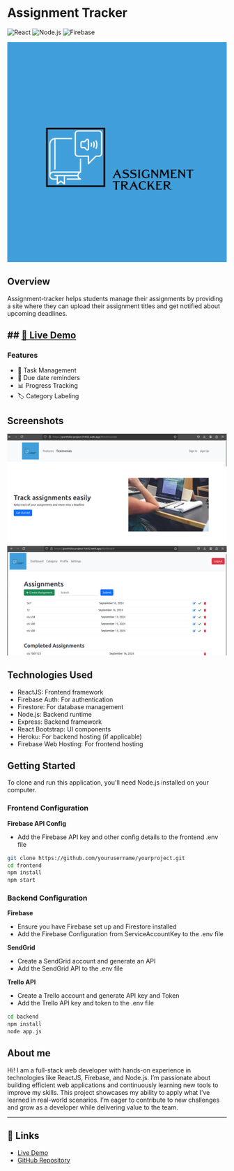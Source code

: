 # Assignment Tracker
![React](https://img.shields.io/badge/react-v18-blue)
![Node.js](https://img.shields.io/badge/node.js-v20-green)
![Firebase](https://img.shields.io/badge/firebase-v9-orange)


[![assignment-tracker](https://github.com/teresiawairimu/Assignment_Tracker/blob/main/assignment-tracker/frontend/src/assets/logo.png)](https://portfolio-project-7c952.web.app/)


## Overview

Assignment-tracker helps students manage their assignments by providing a site where they can upload their assignment titles and get notified about upcoming deadlines.


## ## [🚀 Live Demo](https://portfolio-project-7c952.web.app/)


### Features

- 📝 Task Management 
- 📅 Due date reminders
- 📊 Progress Tracking
- 🏷️ Category Labeling



## Screenshots
![Homepage](https://github.com/teresiawairimu/Assignment_Tracker/blob/main/assignment-tracker/frontend/src/assets/images/homepage.png)
![Dashboard](https://github.com/teresiawairimu/Assignment_Tracker/blob/main/assignment-tracker/frontend/src/assets/images/dashboard_assignment.png)


## Technologies Used

- ReactJS: Frontend framework
- Firebase Auth: For authentication
- Firestore: For database management
- Node.js: Backend runtime
- Express: Backend framework
- React Bootstrap: UI components
- Heroku: For backend hosting (if applicable)
- Firebase Web Hosting: For frontend hosting

  
## Getting Started
  
To clone and run this application, you'll need Node.js installed on your computer.

### Frontend Configuration

**Firebase API Config**
- Add the Firebase API key and other config details to the frontend .env file

```bash
git clone https://github.com/yourusername/yourproject.git
cd frontend
npm install
npm start 
```

### Backend Configuration

**Firebase**
- Ensure you have Firebase set up and Firestore installed
- Add the Firebase Configuration from ServiceAccountKey to the .env file

**SendGrid**
- Create a SendGrid account and generate an API
- Add the SendGrid API to the .env file

**Trello API**
- Create a Trello account and generate API key and Token
- Add the Trello API key and token to the .env file

  
```bash
cd backend
npm install
node app.js
```

## About me

Hi! I am a full-stack web developer with hands-on experience in technologies like ReactJS, Firebase, and Node.js. 
I’m passionate about building efficient web applications and continuously learning new tools to improve my skills.
This project showcases my ability to apply what I’ve learned in real-world scenarios. 
I’m eager to contribute to new challenges and grow as a developer while delivering value to the team.


---
## 🔗 Links
- [Live Demo](https://portfolio-project-7c952.web.app/dashboard)
- [GitHub Repository](https://github.com/teresiawairimu/Assignment_Tracker/tree/main)














